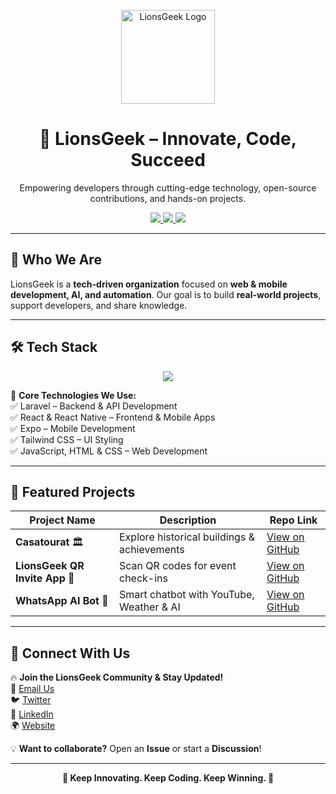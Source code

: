 <!-- Organization Logo -->
<p align="center">
  <img src="https://avatars.githubusercontent.com/u/203420458?s=200&v=4" alt="LionsGeek Logo" width="150"/>
</p>

<!-- Tagline -->
<h1 align="center">🦁 LionsGeek – Innovate, Code, Succeed</h1>

<p align="center">
  Empowering developers through cutting-edge technology, open-source contributions, and hands-on projects.
</p>

<p align="center">
  <a href="https://github.com/forkanimahdi">
    <img src="https://img.shields.io/github/followers/forkanimahdi?label=Follow%20Us&style=social" />
  </a>
  <a href="https://github.com/forkanimahdi/lionsgeek-management">
    <img src="https://img.shields.io/github/stars/forkanimahdi/lionsgeek-management?style=social" />
  </a>
  <a href="https://github.com/forkanimahdi/lionsgeek-management/blob/main/LICENSE">
    <img src="https://img.shields.io/github/license/forkanimahdi/lionsgeek-management" />
  </a>
</p>

---

## 🚀 Who We Are  
LionsGeek is a **tech-driven organization** focused on **web & mobile development, AI, and automation**. Our goal is to build **real-world projects**, support developers, and share knowledge.  

---

## 🛠️ Tech Stack  

<p align="center">
  <img src="https://skillicons.dev/icons?i=laravel,react,reactnative,tailwind,expo,html,css,javascript" />
</p>

🚀 **Core Technologies We Use:**  
✅ Laravel – Backend & API Development  
✅ React & React Native – Frontend & Mobile Apps  
✅ Expo – Mobile Development  
✅ Tailwind CSS – UI Styling  
✅ JavaScript, HTML & CSS – Web Development  

---

## 📌 Featured Projects  

| Project Name | Description | Repo Link |
|-------------|------------|----------|
| **Casatourat** 🏛️ | Explore historical buildings & achievements | [View on GitHub](https://github.com/forkanimahdi/casatourat) |
| **LionsGeek QR Invite App** 📩 | Scan QR codes for event check-ins | [View on GitHub](https://github.com/forkanimahdi/qr-invite) |
| **WhatsApp AI Bot** 🤖 | Smart chatbot with YouTube, Weather & AI | [View on GitHub](https://github.com/forkanimahdi/whatsapp-bot) |

---

## 📣 Connect With Us  

🔥 **Join the LionsGeek Community & Stay Updated!**  
📧 [Email Us](mailto:contact@lionsgeek.com)  
🐦 [Twitter](https://twitter.com/lionsgeek)  
🔗 [LinkedIn](https://linkedin.com/company/lionsgeek)  
🌍 [Website](https://lionsgeek.com)  

💡 **Want to collaborate?** Open an **Issue** or start a **Discussion**!  

---

<p align="center">
  <strong>🚀 Keep Innovating. Keep Coding. Keep Winning. 🦁</strong>
</p>
